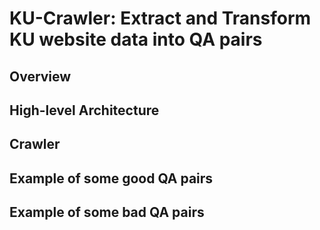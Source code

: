 # KU-Crawler: Extract and Transform KU website data into QA pairs
## Overview

## High-level Architecture

## Crawler

## Example of some good QA pairs

## Example of some bad QA pairs

